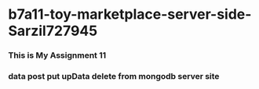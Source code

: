 # b7a11-toy-marketplace-server-side-Sarzil727945
### This is My Assignment 11
### data post put upData delete from mongodb server site 

